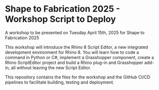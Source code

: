 # Shape to Fabrication 2025 - Workshop Script to Deploy

A workshop to be presented on Tuesday April 15th, 2025 for Shape to Fabrication 2025

This workshop will introduce the Rhino 8 Script Editor, a new integrated development environment for Rhino 8. You will learn how to code a command in Python or C#, implement a Grasshopper component, create a Rhino ScriptEditor project and build a Rhino plug-in and Grasshopper add-in, all without leaving the new Script Editor.

This repository contains the files for the workshop and the GitHub CI/CD pipelines to facilitate building, testing and deployment.
